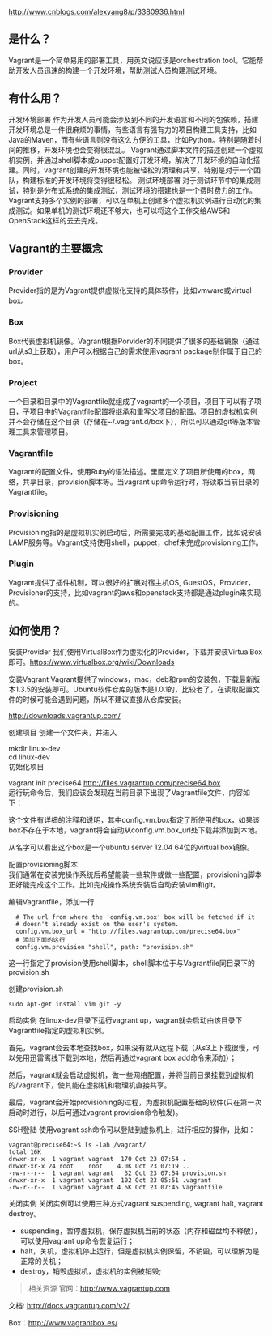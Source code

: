 http://www.cnblogs.com/alexyang8/p/3380936.html

## 是什么？
Vagrant是一个简单易用的部署工具，用英文说应该是orchestration tool。它能帮助开发人员迅速的构建一个开发环境，帮助测试人员构建测试环境。




## 有什么用？
开发环境部署
作为开发人员可能会涉及到不同的开发语言和不同的包依赖，搭建开发环境总是一件很麻烦的事情，有些语言有强有力的项目构建工具支持，比如Java的Maven，而有些语言则没有这么方便的工具，比如Python。特别是随着时间的推移，开发环境也会变得很混乱。
Vagrant通过脚本文件的描述创建一个虚拟机实例，并通过shell脚本或puppet配置好开发环境，解决了开发环境的自动化搭建。同时，vagrant创建的开发环境也能被轻松的清理和共享，特别是对于一个团队，构建标准的开发环境将变得很轻松。
测试环境部署
对于测试环节中的集成测试，特别是分布式系统的集成测试，测试环境的搭建也是一个费时费力的工作。Vagrant支持多个实例的部署，可以在单机上创建多个虚拟机实例进行自动化的集成测试。如果单机的测试环境还不够大，也可以将这个工作交给AWS和OpenStack这样的云去完成。

## Vagrant的主要概念 
### Provider 
Provider指的是为Vagrant提供虚拟化支持的具体软件，比如vmware或virtual box。 
### Box 
Box代表虚拟机镜像。Vagrant根据Porvider的不同提供了很多的基础镜像（通过url从s3上获取），用户可以根据自己的需求使用vagrant package制作属于自己的box。
### Project 
一个目录和目录中的Vagrantfile就组成了vagrant的一个项目，项目下可以有子项目，子项目中的Vagrantfile配置将继承和重写父项目的配置。项目的虚拟机实例并不会存储在这个目录（存储在~/.vagrant.d/box下），所以可以通过git等版本管理工具来管理项目。
### Vagrantfile 
Vagrant的配置文件，使用Ruby的语法描述。里面定义了项目所使用的box，网络，共享目录，provision脚本等。当vagrant up命令运行时，将读取当前目录的Vagrantfile。
###  Provisioning 
Provisioning指的是虚拟机实例启动后，所需要完成的基础配置工作，比如说安装LAMP服务等。Vagrant支持使用shell，puppet，chef来完成provisioning工作。
###  Plugin 
Vagrant提供了插件机制，可以很好的扩展对宿主机OS, GuestOS，Provider，Provisioner的支持，比如vagrant的aws和openstack支持都是通过plugin来实现的。


## 如何使用？

安装Provider
我们使用VirtualBox作为虚拟化的Provider，下载并安装VirtualBox即可。https://www.virtualbox.org/wiki/Downloads

安装Vagrant
Vagrant提供了windows，mac，deb和rpm的安装包，下载最新版本1.3.5的安装即可。Ubuntu软件仓库的版本是1.0.1的，比较老了，在读取配置文件的时候可能会遇到问题，所以不建议直接从仓库安装。

http://downloads.vagrantup.com/


创建项目 
创建一个文件夹，并进入   

mkdir linux-dev  
cd linux-dev  
初始化项目  

vagrant init precise64 http://files.vagrantup.com/precise64.box  
运行玩命令后，我们应该会发现在当前目录下出现了Vagrantfile文件，内容如下：  


这个文件有详细的注释和说明，其中config.vm.box指定了所使用的box，如果该box不存在于本地，vagrant将会自动从config.vm.box_url处下载并添加到本地。

从名字可以看出这个box是一个ubuntu server 12.04 64位的virtual box镜像。  

配置provisioning脚本  
我们通常在安装完操作系统后希望能装一些软件或做一些配置，provisioning脚本正好能完成这个工作。比如完成操作系统安装后自动安装vim和git。

编辑Vagrantfile，添加一行
```
  # The url from where the 'config.vm.box' box will be fetched if it
  # doesn't already exist on the user's system.
  config.vm.box_url = "http://files.vagrantup.com/precise64.box"
  # 添加下面的这行
  config.vm.provision "shell", path: "provision.sh"  
```

这一行指定了provision使用shell脚本，shell脚本位于与Vagrantfile同目录下的provision.sh

创建provision.sh

`sudo apt-get install vim git -y`


启动实例
在linux-dev目录下运行vagrant up，vagran就会启动由该目录下Vagrantfile指定的虚拟机实例。

首先，vagrant会去本地查找box，如果没有就从远程下载（从s3上下载很慢，可以先用迅雷离线下载到本地，然后再通过vagrant box add命令来添加）；

然后，vagrant就会启动虚拟机，做一些网络配置，并将当前目录挂载到虚拟机的/vagrant下，使其能在虚拟机和物理机直接共享。

最后，vagrant会开始provisioning的过程，为虚拟机配置基础的软件(只在第一次启动时进行，以后可通过vagrant provision命令触发)。

SSH登陆
使用vagrant ssh命令可以登陆到虚拟机上，进行相应的操作，比如：
```
vagrant@precise64:~$ ls -lah /vagrant/
total 16K
drwxr-xr-x  1 vagrant vagrant  170 Oct 23 07:54 .
drwxr-xr-x 24 root    root    4.0K Oct 23 07:19 ..
-rw-r--r--  1 vagrant vagrant   32 Oct 23 07:54 provision.sh
drwxr-xr-x  1 vagrant vagrant  102 Oct 23 05:51 .vagrant
-rw-r--r--  1 vagrant vagrant 4.6K Oct 23 07:45 Vagrantfile
```


关闭实例
关闭实例可以使用三种方式vagrant suspending, vagrant halt, vagrant destroy。

- suspending，暂停虚拟机，保存虚拟机当前的状态（内存和磁盘均不释放），可以使用vagrant up命令恢复运行；
- halt，关机，虚拟机停止运行，但是虚拟机实例保留，不销毁，可以理解为是正常的关机；
- destroy，销毁虚拟机，虚拟机的实例被销毁;


> 相关资源
官网：http://www.vagrantup.com

文档: http://docs.vagrantup.com/v2/

Box：http://www.vagrantbox.es/

